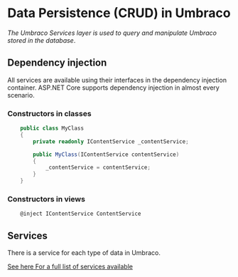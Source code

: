 # Data Persistence (CRUD) in Umbraco

_The Umbraco Services layer is used to query and manipulate Umbraco stored in the database_.

## Dependency injection

All services are available using their interfaces in the dependency injection container. ASP.NET Core supports dependency injection in almost every scenario.

### Constructors in classes

```csharp
    public class MyClass
    {
        private readonly IContentService _contentService;

        public MyClass(IContentService contentService)
        {
            _contentService = contentService;
        }
    }
```

### Constructors in views

```cshtml
    @inject IContentService ContentService
```

## Services

There is a service for each type of data in Umbraco.

[See here For a full list of services available](../reference/routing/authorized.md)
